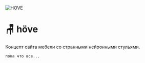 ![HOVE](https://github.com/user-attachments/assets/70b26f3c-5b5e-4148-b7b2-af7124d84fc2)

<h1>🪑 höve</h1>
Концепт сайта мебели со странными нейронными стульями.

>

```пока что все...```
